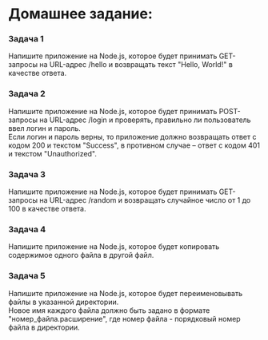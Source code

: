 # Домашнее задание:

### Задача 1

Напишите приложение на Node.js, которое будет принимать GET-запросы на URL-адрес /hello и возвращать текст "Hello, World!" в качестве ответа.


### Задача 2

Напишите приложение на Node.js, которое будет принимать POST-запросы на URL-адрес /login и проверять, правильно ли пользователь ввел логин и пароль. \
Если логин и пароль верны, то приложение должно возвращать ответ с кодом 200 и текстом "Success", в противном случае – ответ с кодом 401 и текстом "Unauthorized".


### Задача 3

Напишите приложение на Node.js, которое будет принимать GET-запросы на URL-адрес /random и возвращать случайное число от 1 до 100 в качестве ответа.


### Задача 4

Напишите приложение на Node.js, которое будет копировать содержимое одного файла в другой файл.


### Задача 5

Напишите приложение на Node.js, которое будет переименовывать файлы в указанной директории.\
Новое имя каждого файла должно быть задано в формате "номер_файла.расширение", где номер файла - порядковый номер файла в директории.

